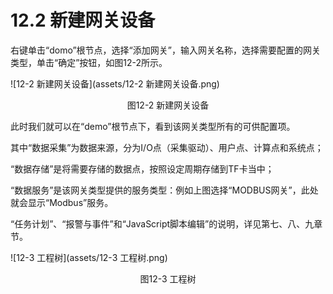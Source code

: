 # 12.2 新建网关设备

右键单击“domo”根节点，选择“添加网关”，输入网关名称，选择需要配置的网关类型，单击“确定”按钮，如图12-2所示。

![12-2 新建网关设备](assets/12-2 新建网关设备.png)

<center>图12-2 新建网关设备</center>

此时我们就可以在“demo”根节点下，看到该网关类型所有的可供配置项。

其中“数据采集”为数据来源，分为I/O点（采集驱动）、用户点、计算点和系统点；

“数据存储”是将需要存储的数据点，按照设定周期存储到TF卡当中；

“数据服务”是该网关类型提供的服务类型：例如上图选择“MODBUS网关”，此处就会显示“Modbus”服务。

“任务计划”、“报警与事件”和“JavaScript脚本编辑”的说明，详见第七、八、九章节。

![12-3 工程树](assets/12-3 工程树.png)

<center>图12-3 工程树</center>

